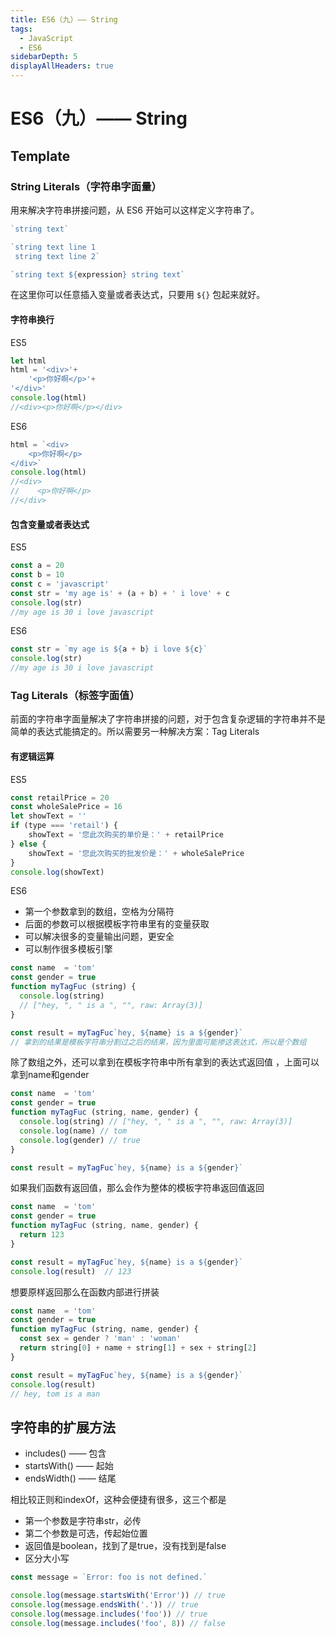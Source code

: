 ```yaml
---
title: ES6（九）—— String
tags:
  - JavaScript
  - ES6
sidebarDepth: 5
displayAllHeaders: true
---
```

# ES6（九）—— String
## Template
### String Literals（字符串字面量）
用来解决字符串拼接问题，从 ES6 开始可以这样定义字符串了。

```js
`string text`

`string text line 1
 string text line 2`

`string text ${expression} string text`
```

在这里你可以任意插入变量或者表达式，只要用 `${}` 包起来就好。
#### 字符串换行
ES5
```js
let html
html = '<div>'+
    '<p>你好啊</p>'+
'</div>'
console.log(html)
//<div><p>你好啊</p></div>
```
ES6
```js
html = `<div>
    <p>你好啊</p>
</div>`
console.log(html)
//<div>
//    <p>你好啊</p>
//</div>
```
#### 包含变量或者表达式
ES5
```js
const a = 20
const b = 10
const c = 'javascript'
const str = 'my age is' + (a + b) + ' i love' + c
console.log(str)
//my age is 30 i love javascript
```
ES6
```js
const str = `my age is ${a + b} i love ${c}`
console.log(str)
//my age is 30 i love javascript
```
### Tag Literals（标签字面值）
前面的字符串字面量解决了字符串拼接的问题，对于包含复杂逻辑的字符串并不是简单的表达式能搞定的。所以需要另一种解决方案：Tag Literals
#### 有逻辑运算
ES5
```js
const retailPrice = 20
const wholeSalePrice = 16
let showText = ''
if (type === 'retail') {
    showText = '您此次购买的单价是：' + retailPrice
} else {
    showText = '您此次购买的批发价是：' + wholeSalePrice
}
console.log(showText)
```
ES6
- 第一个参数拿到的数组，空格为分隔符
- 后面的参数可以根据模板字符串里有的变量获取
- 可以解决很多的变量输出问题，更安全
- 可以制作很多模板引擎
```js
const name  = 'tom'
const gender = true
function myTagFuc (string) {
  console.log(string)
  // ["hey, ", " is a ", "", raw: Array(3)]
}

const result = myTagFuc`hey, ${name} is a ${gender}`
// 拿到的结果是模板字符串分割过之后的结果，因为里面可能掺这表达式，所以是个数组
```
除了数组之外，还可以拿到在模板字符串中所有拿到的表达式返回值 ，上面可以拿到name和gender
```js
const name  = 'tom'
const gender = true
function myTagFuc (string, name, gender) {
  console.log(string) // ["hey, ", " is a ", "", raw: Array(3)]
  console.log(name) // tom
  console.log(gender) // true
}

const result = myTagFuc`hey, ${name} is a ${gender}`
```
如果我们函数有返回值，那么会作为整体的模板字符串返回值返回
```js
const name  = 'tom'
const gender = true
function myTagFuc (string, name, gender) {
  return 123
}

const result = myTagFuc`hey, ${name} is a ${gender}`
console.log(result)  // 123
```
想要原样返回那么在函数内部进行拼装
```js
const name  = 'tom'
const gender = true
function myTagFuc (string, name, gender) {
  const sex = gender ? 'man' : 'woman'
  return string[0] + name + string[1] + sex + string[2]
}

const result = myTagFuc`hey, ${name} is a ${gender}`
console.log(result)
// hey, tom is a man
```
## 字符串的扩展方法
- includes() —— 包含
- startsWith() —— 起始
- endsWidth() —— 结尾

相比较正则和indexOf，这种会便捷有很多，这三个都是
- 第一个参数是字符串str，必传
- 第二个参数是可选，传起始位置
- 返回值是boolean，找到了是true，没有找到是false
- 区分大小写

```js
const message = `Error: foo is not defined.`

console.log(message.startsWith('Error')) // true
console.log(message.endsWith('.')) // true
console.log(message.includes('foo')) // true
console.log(message.includes('foo', 8)) // false
```
